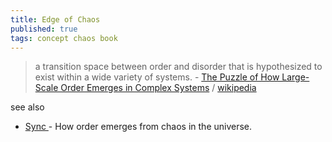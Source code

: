 ```yaml
---
title: Edge of Chaos
published: true
tags: concept chaos book
---
```

>  a transition space between order and disorder that is hypothesized to exist within a wide variety of systems. - [The Puzzle of How Large-Scale Order Emerges in Complex Systems](https://news.ycombinator.com/item?id=41036506) / [wikipedia](https://en.wikipedia.org/wiki/Edge_of_chaos)

see also
- [Sync ](https://www.amazon.com/Sync-Order-Emerges-Universe-Nature/dp/0786887214) - How order emerges from chaos in the universe.